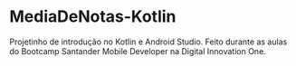 # MediaDeNotas-Kotlin
Projetinho de introdução no Kotlin e Android Studio. Feito durante as aulas do Bootcamp Santander Mobile Developer na Digital Innovation One.
